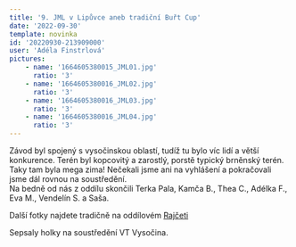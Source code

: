 ```yaml
---
title: '9. JML v Lipůvce aneb tradiční Buřt Cup'
date: '2022-09-30'
template: novinka
id: '20220930-213909000'
user: 'Adéla Finstrlová'
pictures:
    - name: '1664605380015_JML01.jpg'
      ratio: '3'
    - name: '1664605380016_JML02.jpg'
      ratio: '3'
    - name: '1664605380016_JML03.jpg'
      ratio: '3'
    - name: '1664605380016_JML04.jpg'
      ratio: '3'
---
```

Závod byl spojený s vysočinskou oblastí, tudíž tu bylo víc lidí a větší konkurence. Terén byl kopcovitý a zarostlý, porstě typický brněnský terén. Taky tam byla mega zima! Nečekali jsme ani na vyhlášení a pokračovali jsme dál rovnou na soustředění.  
Na bedně od nás z oddílu skončili Terka Pala, Kamča B., Thea C., Adélka F., Eva M., Vendelín S. a Saša.

Další fotky najdete tradičně na oddílovém [Rajčeti](https://skzabovresky.rajce.idnes.cz/9._JML_Lipuvka)

Sepsaly holky na soustředění VT Vysočina.
